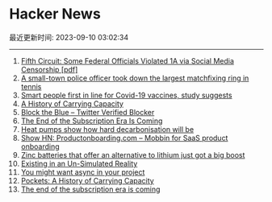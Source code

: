 # Hacker News

最近更新时间: 2023-09-10 03:02:34

--- 
1. [Fifth Circuit: Some Federal Officials Violated 1A via Social Media Censorship [pdf]](https://www.ca5.uscourts.gov/opinions/pub/23/23-30445-CV0.pdf) 
2. [A small-town police officer took down the largest matchfixing ring in tennis](https://www.msn.com/en-us/sports/tennis/the-unraveling-how-a-small-town-police-officer-took-down-the-largest-match-fixing-ring-in-tennis/ar-AA1gmhhx) 
3. [Smart people first in line for Covid-19 vaccines, study suggests](https://www.cidrap.umn.edu/covid-19/smart-people-first-line-covid-19-vaccines-study-suggests) 
4. [A History of Carrying Capacity](https://www.wsj.com/arts-culture/books/pockets-review-carrying-capacity-2245357a) 
5. [Block the Blue – Twitter Verified Blocker](https://chrome.google.com/webstore/detail/block-the-blue-twitter-ve/ppoilcngmmnmdhgnejcnpohiabajclgn) 
6. [The End of the Subscription Era Is Coming](https://nickfthilton.medium.com/the-end-of-the-subscription-era-is-coming-ed197f252c6a) 
7. [Heat pumps show how hard decarbonisation will be](https://www.economist.com/leaders/2023/09/06/heat-pumps-show-how-hard-decarbonisation-will-be) 
8. [Show HN: Productonboarding.com – Mobbin for SaaS product onboarding](https://productonboarding.com) 
9. [Zinc batteries that offer an alternative to lithium just got a big boost](https://www.technologyreview.com/2023/09/06/1079123/zinc-batteries-boost-eos/) 
10. [Existing in an Un-Simulated Reality](https://iahwrites.substack.com/p/existing-in-an-un-simulated-reality) 
11. [You might want async in your project](https://notgull.net/why-you-want-async/) 
12. [Pockets: A History of Carrying Capacity](https://www.wsj.com/arts-culture/books/pockets-review-carrying-capacity-2245357a) 
13. [The end of the subscription era is coming](https://nickfthilton.medium.com/the-end-of-the-subscription-era-is-coming-ed197f252c6a) 
